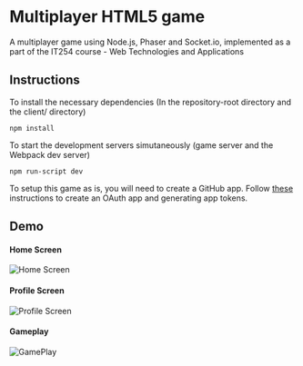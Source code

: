 # Multiplayer HTML5 game
A multiplayer game using Node.js, Phaser and Socket.io, implemented as a part of the IT254 course - Web Technologies and Applications

## Instructions

To install the necessary dependencies (In the repository-root directory and the client/ directory)
```
npm install
```

To start the development servers simutaneously (game server and the Webpack dev server)
```
npm run-script dev
```

To setup this game as is, you will need to create a GitHub app. Follow [these](https://docs.github.com/en/free-pro-team@latest/developers/apps/creating-an-oauth-app) instructions to create an OAuth app and generating app tokens.

## Demo

#### Home Screen

![Home Screen](https://github.com/adharshkamath/Space-Game/wiki/home.png)

#### Profile Screen

![Profile Screen](https://github.com/adharshkamath/Space-Game/wiki/profile.png)

#### Gameplay

![GamePlay](https://github.com/adharshkamath/Space-Game/wiki/gameplay.png)

